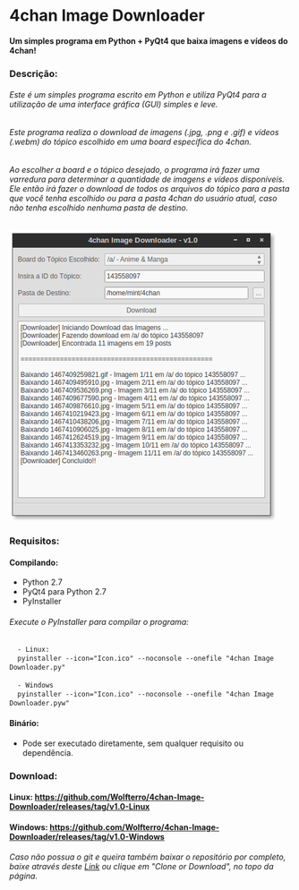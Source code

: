 # 4chan Image Downloader
#### Um simples programa em Python + PyQt4 que baixa imagens e vídeos do 4chan!

### Descrição:

###### Este é um simples programa escrito em Python e utiliza PyQt4 para a utilização de uma interface gráfica (GUI) simples e leve.

###### Este programa realiza o download de imagens (.jpg, .png e .gif) e vídeos (.webm) do tópico escolhido em uma board específica do 4chan.

###### Ao escolher a board e o tópico desejado, o programa irá fazer uma varredura para determinar a quantidade de imagens e vídeos disponíveis. Ele então irá fazer o download de todos os arquivos do tópico para a pasta que você tenha escolhido ou para a pasta 4chan do usuário atual, caso não tenha escolhido nenhuma pasta de destino.

![4chan Image Downloader](https://raw.githubusercontent.com/Wolfterro/wolfterro.github.io/master/posts/img/imagens_de_projetos/4chan_image_downloader.png)

### Requisitos:

#### Compilando:
- Python 2.7
- PyQt4 para Python 2.7
- PyInstaller

###### Execute o PyInstaller para compilar o programa:

      - Linux:
      pyinstaller --icon="Icon.ico" --noconsole --onefile "4chan Image Downloader.py"
      
      - Windows
      pyinstaller --icon="Icon.ico" --noconsole --onefile "4chan Image Downloader.pyw"

#### Binário:
- Pode ser executado diretamente, sem qualquer requisito ou dependência.

### Download:

#### Linux: https://github.com/Wolfterro/4chan-Image-Downloader/releases/tag/v1.0-Linux

#### Windows: https://github.com/Wolfterro/4chan-Image-Downloader/releases/tag/v1.0-Windows

###### Caso não possua o git e queira também baixar o repositório por completo, baixe através deste [Link](https://github.com/Wolfterro/4chan-Image-Downloader/archive/master.zip) ou clique em "Clone or Download", no topo da página.
